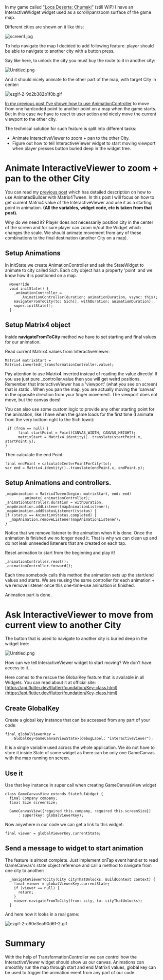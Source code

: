 In my game called  ["Loca Deserta: Chumaki"](http://locadeserta.com/index_en.html)  (still WIP) I have an InteractiveWidget widget used as a scroll/pan/zoom surface of the game map.

Different cities are shown on it like this:

![screen1.jpg](screen_1.jpeg)

To help navigate the map I decided to add following feature: player should be able to navigate to another city with a button press.

Say like here, to unlock the city you must buy the route to it in another city:

![Untitled.png](screen_2.png)

And it should nicely animate to the other part of the map, with target City in center:


![ezgif-2-9d2b382b1f0b.gif](animation.gif)


[In my previous post I've shown how to use AnimationController](https://gladimdim.org/animating-interactiveviewer-in-flutter-or-how-to-animate-map-in-your-game) to move from one hardcoded point to another point on a map when the game starts. But in this case we have to react to user action and nicely move the current viewport to the other city.

The technical solution for such feature is split into different tasks:

- Animate InteractiveViewer to zoom + pan to the other City.
- Figure out how to tell InteractiveViewer widget to start moving viewport when player presses button buried deep in the widget tree.

# Animate InteractiveViewer to zoom + pan to the other City

You can read my  [previous post](https://gladimdim.org/animating-interactiveviewer-in-flutter-or-how-to-animate-map-in-your-game) which has detailed description on how to use AnimatedBuilder with Matrix4Tween. In this post I will focus on how to get current Matrix4 value of the InteractiveViewer and use it as a starting point in animation. **(All the variables, widget code, etc is taken from that post).**

Why do we need it? Player does not necessarily position city in the center of the screen and for sure player can zoom in/out the Widget which changes the scale. We should animate movement from any of these combinations to the final destination (another City on a map).

## Setup Animations

In initState we create AnimationController and ask the StateWidget to animate to city called Sich. Each city object has a property 'point' and we know how it is positioned on a map.

```
  @override
  void initState() {
    _animationController =
        AnimationController(duration: animationDuration, vsync: this);
    navigateFromToCity(to: Sich(), withDuration: animationDuration);
    super.initState();
  }
```

## Setup Matrix4 object

Inside **navigateFromToCity** method we have to set starting and final values for our animation.

Read current Matrix4 values from InteractiveViewer:

```
Matrix4 matrixStart = Matrix4.inverted(_transformationController.value);
```

Pay attention to use Matrix4.inverted instead of reading the value directly! If you use just pure _controller.value then you will get weird positions. Remember that InteractiveViewer has a 'viewport' (what you see on screen) that is static . When you pan the map, you are actually moving the 'canvas' in the opposite direction from your finger movement. The viewport does not move, but the canvas does!

You can also use some custom logic to provide any other starting point for the animation, like I have when the game loads for the first time (I animate from the very bottom right to the Sich town):

```
 if (from == null) {
      final startPoint = Point(CANVAS_WIDTH, CANVAS_HEIGHT);
      matrixStart = Matrix4.identity()..translate(startPoint.x, startPoint.y);
}
```

Then calculate the end Point:

```
final endPoint = calculateCenterPointForCity(to);
var end = Matrix4.identity()..translate(endPoint.x, endPoint.y);
```

## Setup Animations and controllers.

```
_mapAnimation = Matrix4Tween(begin: matrixStart, end: end)
        .animate(_animationController);
_animationController.duration = withDuration;
_mapAnimation.addListener(mapAnimationListener);
_mapAnimation.addStatusListener((status) {
if (status == AnimationStatus.completed) {
  _mapAnimation.removeListener(mapAnimationListener);
}
```

Notice that we remove listener to the animation when it is done. Once the animation is finished we no longer need it. That is why we can clean up and do not leak unneeded listeners that are created on each tap.

Reset animation to start from the beginning and play it!

```
_animationController.reset();
_animationController.forward();
```

Each time somebody calls this method the animation sets up the start/end values and starts. We are reusing the same controller for each animation + we remove listener once this one-time-use animation is finished.

Animation part is done.

# Ask InteractiveViewer to move from current view to another City

The button that is used to navigate to another city is buried deep in the widget tree:

![Untitled.png](https://cdn.hashnode.com/res/hashnode/image/upload/v1622989852947/CMkU910VjE.png)

How can we tell InteractiveViewer widget to start moving? We don't have access to it...

Here comes to the rescue the GlobalKey feature that is available in all Widgets. You can read about it at official site:  [https://api.flutter.dev/flutter/foundation/Key-class.html](https://api.flutter.dev/flutter/foundation/Key-class.html)

## Create GlobalKey

Create a global key instance that can be accessed from any part of your code:
```
final globalViewerKey =
    GlobalKey<GameCanvasViewState>(debugLabel: "interactiveViewer");
```

It is a single variable used across the whole application. We do not have to store it inside State of some widget as there can be only one GameCanvas with the map running on screen.

## Use it

Use that key instance in super call when creating GameCanvasView widget
```
class GameCanvasView extends StatefulWidget {
  final Company company;
  final Size screenSize;

  GameCanvasView({required this.company, required this.screenSize})
      : super(key: globalViewerKey);
```

Now anywhere in our code we can get a link to this widget:

```
final viewer = globalViewerKey.currentState;
```

## Send a message to widget to start animation

The feature is almost complete. Just implement onTap event handler to read GameCanvas's state object reference and call a method to navigate from one city to another:
```
  _navigateViewerToCity(City cityThatUnlocks, BuildContext context) {
    final viewer = globalViewerKey.currentState;
    if (viewer == null) {
      return;
    }
    viewer.navigateFromToCity(from: city, to: cityThatUnlocks);
  }
```

And here how it looks in a real game:


![ezgif-2-c90e3ea90d61-2.gif](https://cdn.hashnode.com/res/hashnode/image/upload/v1622989238619/R714fEJpX.gif)

# Summary

With the help of TransformationController we can control how the InteractiveViewer widget should show us our canvas. Animations can smoothly run the map through start and end Matrix4 values, global key can be used to trigger the animation event from any part of our code.